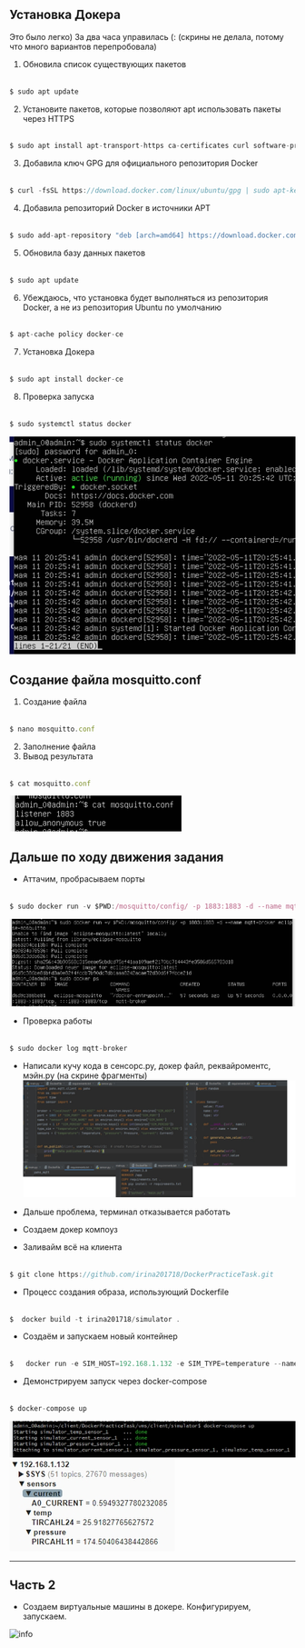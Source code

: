 ## Установка Докера
Это было легко) За два часа управилась (:
(скрины не делала, потому что много вариантов перепробовала)
1. Обновила список существующих пакетов
```javascript

$ sudo apt update

```
2. Установите пакетов, которые позволяют apt использовать пакеты через HTTPS
```javascript

$ sudo apt install apt-transport-https ca-certificates curl software-properties-common

```
3. Добавила ключ GPG для официального репозитория Docker
```javascript

$ curl -fsSL https://download.docker.com/linux/ubuntu/gpg | sudo apt-key add -

```
4. Добавила репозиторий Docker в источники APT
```javascript

$ sudo add-apt-repository "deb [arch=amd64] https://download.docker.com/linux/ubuntu focal stable"

```
5. Обновила базу данных пакетов
```javascript

$ sudo apt update

```
6. Убеждаюсь, что установка будет выполняться из репозитория Docker, а не из репозитория Ubuntu по умолчанию
```javascript

$ apt-cache policy docker-ce

```
7. Установка Докера
```javascript

$ sudo apt install docker-ce

```
8. Проверка запуска
```javascript

$ sudo systemctl status docker

```
![info](/assets/images/Check_Docker.jpg)

## Создание файла mosquitto.conf
1. Создание файла
```javascript

$ nano mosquitto.conf

```
2. Заполнение файла
3. Вывод результата
```javascript

$ cat mosquitto.conf

```
![info](/assets/images/Mosquitto.conf.jpg)

## Дальше по ходу движения задания
- Аттачим, пробрасываем порты
```javascript

$ sudo docker run -v $PWD:/mosquitto/config/ -p 1883:1883 -d --name mqtt-broker eclipse-mosquitto

```
![info](/assets/images/Create.jpg)
- Проверка работы
```javascript

$ sudo docker log mqtt-broker

```
- Написали кучу кода в сенсорс.ру, докер файл, реквайроментс, мэйн.ру (на скрине фрагменты)
![info](/assets/images/Codes.jpg)

- Дальше проблема, терминал отказывается работать 
- Создаем докер компоуз
- Заливайм всё на клиента
```javascript

$ git clone https://github.com/irina201718/DockerPracticeTask.git

```
- Процесс создания образа, использующий Dockerfile
```javascript

$  docker build -t irina201718/simulator .

```
- Создаём и запускаем новый контейнер
```javascript

$   docker run -e SIM_HOST=192.168.1.132 -e SIM_TYPE=temperature --name temperature irina201718/simulator

```
- Демонстрируем запуск через docker-compose
```javascript

$ docker-compose up

```
![info](/assets/images/Git_Bush.jpg)
![info](/assets/images/MQTT.jpg)
____________________________
## Часть 2
- Создаем виртуальные машины в докере. Конфигурируем, запускаем.

![info](/assets/images/Image001.jpg)


